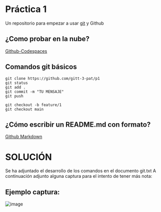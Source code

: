 # Práctica 1

Un repositorio para empezar a usar [git](https://git-scm.com/) y Github

## ¿Como probar en la nube?

[Github-Codespaces](https://github.com/features/codespaces)

## Comandos git básicos

```
git clone https://github.com/gitt-3-pat/p1
git status
git add .
git commit -m "TU MENSAJE"
git push

git checkout -b feature/1
git checkout main
```

## ¿Cómo escribir un README.md con formato?

[Github Markdown](https://docs.github.com/es/get-started/writing-on-github/getting-started-with-writing-and-formatting-on-github/basic-writing-and-formatting-syntax)

# SOLUCIÓN 
Se ha adjuntado el desarrollo de los comandos en el documento git.txt
A continuación adjunto alguna captura para el intento de tener más nota:
## Ejemplo captura:

![image](https://github.com/user-attachments/assets/ea4bc14e-52e9-4bc6-89e9-8c9d2637aae2)

